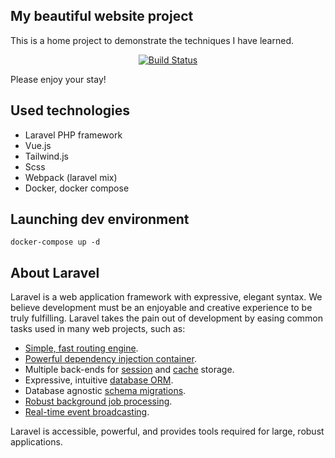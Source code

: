 ## My beautiful website project

This is a home project to demonstrate the techniques I have learned.

[//]: # (<p align="center">)

[//]: # (<img src="https://codelit.tk/favicon/android-chrome-512x512.png" width="400">)

[//]: # (</p>)

<p align="center">
<a href="https://github.com/CodeLit/dev_site/actions"><img src="https://github.com/CodeLit/dev_site/workflows/Host-deploy/badge.svg" alt="Build Status"></a>
</p>

Please enjoy your stay!

## Used technologies
- Laravel PHP framework
- Vue.js
- Tailwind.js
- Scss
- Webpack (laravel mix)
- Docker, docker compose

## Launching dev environment
```
docker-compose up -d
```

## About Laravel

Laravel is a web application framework with expressive, elegant syntax. We believe development must be an enjoyable and creative experience to be truly fulfilling. Laravel takes the pain out of development by easing common tasks used in many web projects, such as:

- [Simple, fast routing engine](https://laravel.com/docs/routing).
- [Powerful dependency injection container](https://laravel.com/docs/container).
- Multiple back-ends for [session](https://laravel.com/docs/session) and [cache](https://laravel.com/docs/cache) storage.
- Expressive, intuitive [database ORM](https://laravel.com/docs/eloquent).
- Database agnostic [schema migrations](https://laravel.com/docs/migrations).
- [Robust background job processing](https://laravel.com/docs/queues).
- [Real-time event broadcasting](https://laravel.com/docs/broadcasting).

Laravel is accessible, powerful, and provides tools required for large, robust applications.
